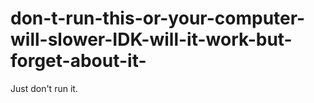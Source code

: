 # don-t-run-this-or-your-computer-will-slower-IDK-will-it-work-but-forget-about-it-
Just don't run it.
